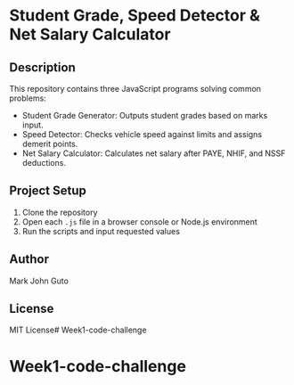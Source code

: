 # Student Grade, Speed Detector & Net Salary Calculator

## Description
This repository contains three JavaScript programs solving common problems:

- Student Grade Generator: Outputs student grades based on marks input.
- Speed Detector: Checks vehicle speed against limits and assigns demerit points.
- Net Salary Calculator: Calculates net salary after PAYE, NHIF, and NSSF deductions.

## Project Setup
1. Clone the repository  
2. Open each `.js` file in a browser console or Node.js environment  
3. Run the scripts and input requested values  

## Author
Mark John Guto

## License
MIT License# Week1-code-challenge
# Week1-code-challenge
